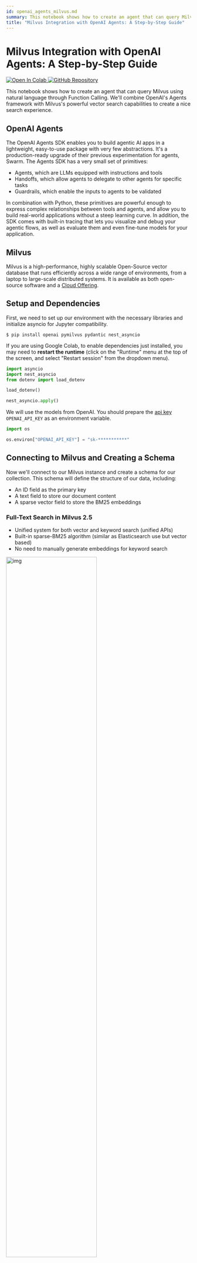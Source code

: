 ```yaml
---
id: openai_agents_milvus.md
summary: This notebook shows how to create an agent that can query Milvus using natural language through Function Calling. We'll combine OpenAI's Agents framework with Milvus's powerful vector search capabilities to create a nice search experience.  
title: "Milvus Integration with OpenAI Agents: A Step-by-Step Guide"
---
```



# Milvus Integration with OpenAI Agents: A Step-by-Step Guide

<a href="https://colab.research.google.com/github/milvus-io/bootcamp/blob/master/bootcamp/tutorials/integration/openai_agents_milvus.ipynb" target="_parent">
    <img src="https://colab.research.google.com/assets/colab-badge.svg" alt="Open In Colab"/>
</a>
<a href="https://github.com/milvus-io/bootcamp/blob/master/bootcamp/tutorials/integration/openai_agents_milvus.ipynb" target="_blank">
    <img src="https://img.shields.io/badge/View%20on%20GitHub-555555?style=flat&logo=github&logoColor=white" alt="GitHub Repository"/>
</a>

This notebook shows how to create an agent that can query Milvus using natural language through Function Calling. We'll combine OpenAI's Agents framework with Milvus's powerful vector search capabilities to create a nice search experience.

## OpenAI Agents 

The OpenAI Agents SDK enables you to build agentic AI apps in a lightweight, easy-to-use package with very few abstractions. It's a production-ready upgrade of their previous experimentation for agents, Swarm. The Agents SDK has a very small set of primitives:

* Agents, which are LLMs equipped with instructions and tools
* Handoffs, which allow agents to delegate to other agents for specific tasks
* Guardrails, which enable the inputs to agents to be validated

In combination with Python, these primitives are powerful enough to express complex relationships between tools and agents, and allow you to build real-world applications without a steep learning curve. In addition, the SDK comes with built-in tracing that lets you visualize and debug your agentic flows, as well as evaluate them and even fine-tune models for your application.

## Milvus

Milvus is a high-performance, highly scalable Open-Source vector database that runs efficiently across a wide range of environments, from a laptop to large-scale distributed systems. It is available as both open-source software and a [Cloud Offering](https://zilliz.com/).


## Setup and Dependencies

First, we need to set up our environment with the necessary libraries and initialize asyncio for Jupyter compatibility.


```shell
$ pip install openai pymilvus pydantic nest_asyncio
```

<div class="alert note">

If you are using Google Colab, to enable dependencies just installed, you may need to **restart the runtime** (click on the "Runtime" menu at the top of the screen, and select "Restart session" from the dropdown menu).

</div>

```python
import asyncio
import nest_asyncio
from dotenv import load_dotenv

load_dotenv()

nest_asyncio.apply()
```

We will use the models from OpenAI. You should prepare the [api key](https://platform.openai.com/docs/quickstart) `OPENAI_API_KEY` as an environment variable.


```python
import os

os.environ["OPENAI_API_KEY"] = "sk-***********"
```

## Connecting to Milvus and Creating a Schema

Now we'll connect to our Milvus instance and create a schema for our collection. This schema will define the structure of our data, including:
- An ID field as the primary key
- A text field to store our document content
- A sparse vector field to store the BM25 embeddings

### Full-Text Search in Milvus 2.5
* Unified system for both vector and keyword search (unified APIs)
* Built-in sparse-BM25 algorithm (similar as Elasticsearch use but vector based)
* No need to manually generate embeddings for keyword search

<img src="https://milvus.io/docs/v2.5.x/assets/full-text-search.png" width="70%" alt="img">

## Install Milvus with Docker 

Before running this example, make sure to install Milvus and start it with Docker, have a look at our documentation - https://milvus.io/docs/install_standalone-docker.md


```python
from pymilvus import DataType, FunctionType, MilvusClient

client = MilvusClient(uri="http://localhost:19530")

schema = client.create_schema()

# Simple schema that handles both text and vectors
schema.add_field(
    field_name="id", datatype=DataType.INT64, is_primary=True, auto_id=True
)
schema.add_field(
    field_name="text", datatype=DataType.VARCHAR, max_length=1000, enable_analyzer=True
)
schema.add_field(field_name="sparse", datatype=DataType.SPARSE_FLOAT_VECTOR)
```




    {'auto_id': False, 'description': '', 'fields': [{'name': 'id', 'description': '', 'type': <DataType.INT64: 5>, 'is_primary': True, 'auto_id': True}, {'name': 'text', 'description': '', 'type': <DataType.VARCHAR: 21>, 'params': {'max_length': 1000, 'enable_analyzer': True}}, {'name': 'sparse', 'description': '', 'type': <DataType.SPARSE_FLOAT_VECTOR: 104>}], 'enable_dynamic_field': False}



## Setting Up BM25 for Full-Text Search

Milvus supports full-text search through BM25 functions. Here we define a function that will automatically convert our text data into sparse vector representations optimized for text search.


```python
from pymilvus import Function

# Milvus handles tokenization and BM25 conversion
bm25_function = Function(
    name="text_bm25_emb",  # Function name
    input_field_names=["text"],  # Name of the VARCHAR field containing raw text data
    output_field_names=[
        "sparse"
    ],  # Name of the SPARSE_FLOAT_VECTOR field reserved to store generated embeddings
    function_type=FunctionType.BM25,
)

schema.add_function(bm25_function)
```




    {'auto_id': False, 'description': '', 'fields': [{'name': 'id', 'description': '', 'type': <DataType.INT64: 5>, 'is_primary': True, 'auto_id': True}, {'name': 'text', 'description': '', 'type': <DataType.VARCHAR: 21>, 'params': {'max_length': 1000, 'enable_analyzer': True}}, {'name': 'sparse', 'description': '', 'type': <DataType.SPARSE_FLOAT_VECTOR: 104>, 'is_function_output': True}], 'enable_dynamic_field': False, 'functions': [{'name': 'text_bm25_emb', 'description': '', 'type': <FunctionType.BM25: 1>, 'input_field_names': ['text'], 'output_field_names': ['sparse'], 'params': {}}]}



## Creating the Collection and Loading Sample Data

Now we'll create our collection with the schema and index parameters, then load some sample data about information retrieval and Milvus.


```python
index_params = client.prepare_index_params()

index_params.add_index(field_name="sparse", index_type="AUTOINDEX", metric_type="BM25")

if client.has_collection("demo"):
    client.drop_collection("demo")

client.create_collection(
    collection_name="demo",
    schema=schema,
    index_params=index_params,
)

## 3. Loading Test Data
client.insert(
    "demo",
    [
        {
            "text": "Information retrieval helps users find relevant documents in large datasets."
        },
        {
            "text": "Search engines use information retrieval techniques to index and rank web pages."
        },
        {
            "text": "The core of IR is matching user queries with the most relevant content."
        },
        {
            "text": "Vector search is revolutionising modern information retrieval systems."
        },
        {
            "text": "Machine learning improves ranking algorithms in information retrieval."
        },
        {
            "text": "IR techniques include keyword-based search, semantic search, and vector search."
        },
        {
            "text": "Boolean retrieval is one of the earliest information retrieval methods."
        },
        {"text": "TF-IDF is a classic method used to score document relevance in IR."},
        {
            "text": "Modern IR systems integrate deep learning for better contextual understanding."
        },
        {
            "text": "Milvus is an open-source vector database designed for AI-powered search."
        },
        {
            "text": "Milvus enables fast and scalable similarity search on high-dimensional data."
        },
        {
            "text": "With Milvus, developers can build applications that support image, text, and video retrieval."
        },
        {
            "text": "Milvus integrates well with deep learning frameworks like PyTorch and TensorFlow."
        },
        {
            "text": "The core of Milvus is optimised for approximate nearest neighbour (ANN) search."
        },
        {
            "text": "Milvus supports hybrid search combining structured and unstructured data."
        },
        {
            "text": "Large-scale AI applications rely on Milvus for efficient vector retrieval."
        },
        {"text": "Milvus makes it easy to perform high-speed similarity searches."},
        {"text": "Cloud-native by design, Milvus scales effortlessly with demand."},
        {
            "text": "Milvus powers applications in recommendation systems, fraud detection, and genomics."
        },
        {
            "text": "The latest version of Milvus introduces faster indexing and lower latency."
        },
        {"text": "Milvus supports HNSW, IVF_FLAT, and other popular ANN algorithms."},
        {
            "text": "Vector embeddings from models like OpenAI’s CLIP can be indexed in Milvus."
        },
        {
            "text": "Milvus has built-in support for multi-tenancy in enterprise use cases."
        },
        {
            "text": "The Milvus community actively contributes to improving its performance."
        },
        {
            "text": "Milvus integrates with data pipelines like Apache Kafka for real-time updates."
        },
        {
            "text": "Using Milvus, companies can enhance search experiences with vector search."
        },
        {
            "text": "Milvus plays a crucial role in powering AI search in medical research."
        },
        {"text": "Milvus integrates with LangChain for advanced RAG pipelines."},
        {
            "text": "Open-source contributors continue to enhance Milvus’ search performance."
        },
        {
            "text": "Multi-modal search in Milvus enables applications beyond text and images."
        },
        {"text": "Milvus has an intuitive REST API for easy integration."},
        {"text": "Milvus’ FAISS and HNSW backends provide flexibility in indexing."},
        {
            "text": "The architecture of Milvus ensures fault tolerance and high availability."
        },
        {"text": "Milvus integrates seamlessly with LLM-based applications."},
        {"text": "Startups leverage Milvus to build next-gen AI-powered products."},
        {"text": "Milvus Cloud offers a managed solution for vector search at scale."},
        {
            "text": "The future of AI search is being shaped by Milvus and similar vector databases."
        },
    ],
)
```




    {'insert_count': 37, 'ids': [456486814660619140, 456486814660619141, 456486814660619142, 456486814660619143, 456486814660619144, 456486814660619145, 456486814660619146, 456486814660619147, 456486814660619148, 456486814660619149, 456486814660619150, 456486814660619151, 456486814660619152, 456486814660619153, 456486814660619154, 456486814660619155, 456486814660619156, 456486814660619157, 456486814660619158, 456486814660619159, 456486814660619160, 456486814660619161, 456486814660619162, 456486814660619163, 456486814660619164, 456486814660619165, 456486814660619166, 456486814660619167, 456486814660619168, 456486814660619169, 456486814660619170, 456486814660619171, 456486814660619172, 456486814660619173, 456486814660619174, 456486814660619175, 456486814660619176], 'cost': 0}



## Defining Output Types for Structured Results

To make our search results more structured and easier to work with, we'll define Pydantic models that specify the format of our search results.


```python
from pydantic import BaseModel


# Simplified output model for search results
class MilvusSearchResult(BaseModel):
    id: int
    text: str


class MilvusSearchResults(BaseModel):
    results: list[MilvusSearchResult]
    query: str
```

## Creating a Custom Search Tool

Next, we'll create a custom function tool that our agent can use to search the Milvus database. This tool will:
1. Accept a collection name, query text, and limit parameter
2. Execute a BM25 search against the Milvus collection
3. Return the results in a structured format


```python
import json
from typing import Any
from pymilvus import MilvusClient
from agents import function_tool, RunContextWrapper


@function_tool
async def search_milvus_text(
    ctx: RunContextWrapper[Any], collection_name: str, query_text: str, limit: int
) -> str:
    """Search for text documents in a Milvus collection using full text search.

    Args:
        collection_name: Name of the Milvus collection to search.
        query_text: The text query to search for.
        limit: Maximum number of results to return.
    """
    try:
        # Initialize Milvus client
        client = MilvusClient()

        # Prepare search parameters for BM25
        search_params = {"metric_type": "BM25", "params": {"drop_ratio_search": 0.2}}

        # Execute search with text query
        results = client.search(
            collection_name=collection_name,
            data=[query_text],
            anns_field="sparse",
            limit=limit,
            search_params=search_params,
            output_fields=["text"],
        )
        return json.dumps(
            {"results": results, "query": query_text, "collection": collection_name}
        )

    except Exception as e:
        print(f"Exception is: {e}")
        return f"Error searching Milvus: {str(e)}"
```

## Building the Agent

Now we'll create an agent that can use our search tool. We'll give it instructions on how to handle search requests and specify that it should return results in our structured format.


```python
from agents import Agent, Runner, WebSearchTool, trace


async def main():
    agent = Agent(
        name="Milvus Searcher",
        instructions="""
        You are a helpful agent that can search through Milvus vector database using full text search. Return the results in a structured format.
        """,
        tools=[
            WebSearchTool(user_location={"type": "approximate", "city": "New York"}),
            search_milvus_text,
        ],
        output_type=MilvusSearchResults,
    )

    with trace("Milvus search example"):
        result = await Runner.run(
            agent,
            "Find documents in the 'demo' collection that are similar to this concept: 'information retrieval'",
        )
        # print(result.final_output.results)
        formatted_results = "\n".join(
            f"{i+1}. ID: {res.id}, Text: {res.text}"
            for i, res in enumerate(result.final_output.results)
        )
        print(f"Search results:\n{formatted_results}")
```


```python
asyncio.run(main())
```

    Search results:
    1. ID: 456486814660619146, Text: Boolean retrieval is one of the earliest information retrieval methods.
    2. ID: 456486814660619144, Text: Machine learning improves ranking algorithms in information retrieval.
    3. ID: 456486814660619143, Text: Vector search is revolutionising modern information retrieval systems.
    4. ID: 456486814660619140, Text: Information retrieval helps users find relevant documents in large datasets.
    5. ID: 456486814660619141, Text: Search engines use information retrieval techniques to index and rank web pages.
